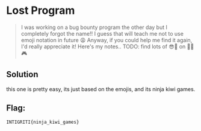 # Lost Program
> I was working on a bug bounty program the other day but I completely forgot the name!! I guess that will teach me not to use emoji 
> notation in future 😩 Anyway, if you could help me find it again, I'd really appreciate it! Here's my notes..
>TODO: find lots of 😎🐛 on 🥷🥝🎮

## Solution
this one is pretty easy, its just based on the emojis, and its ninja kiwi games.

## Flag:
```shell
INTIGRITI{ninja_kiwi_games}
```